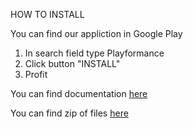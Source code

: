 HOW TO INSTALL

You can find our appliction in Google Play
1. In search field type Playformance
2. Click button "INSTALL"
3. Profit

You can find documentation [here](https://users.metropolia.fi/~evgeniim/Playformance_JavaDoc/)

You can find zip of files [here](https://metropoliafi-my.sharepoint.com/:u:/g/personal/evgeniim_metropolia_fi/ESWKpqvtLE5JntdJZsyumFcB9tDXVSg03u1O6qRtSMt60g?e=msSh3K)

